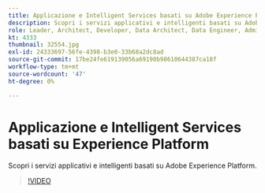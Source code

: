 ```yaml
---
title: Applicazione e Intelligent Services basati su Adobe Experience Platform
description: Scopri i servizi applicativi e intelligenti basati su Adobe Experience Platform.
role: Leader, Architect, Developer, Data Architect, Data Engineer, Admin, User
kt: 4333
thumbnail: 32554.jpg
exl-id: 24333697-56fe-4398-b3e0-33b68a2dc8ad
source-git-commit: 17be24fe619139056a69190b98610644387ca18f
workflow-type: tm+mt
source-wordcount: '47'
ht-degree: 0%

---
```


# Applicazione e Intelligent Services basati su Experience Platform

Scopri i servizi applicativi e intelligenti basati su Adobe Experience Platform.

>[!VIDEO](https://video.tv.adobe.com/v/32554?quality=12&learn=on)


